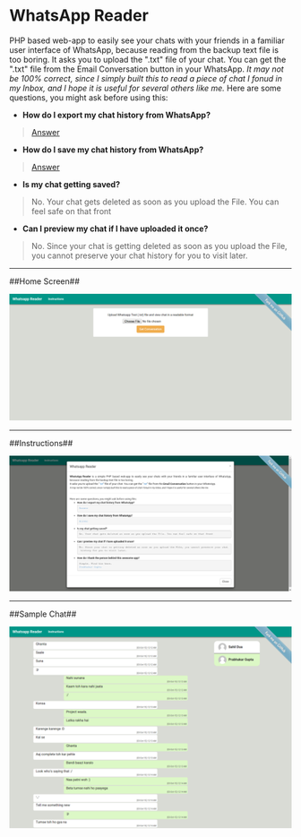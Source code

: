 # WhatsApp Reader
PHP based web-app to easily see your chats with your friends in a familiar user interface of WhatsApp, because reading from the backup text file is too boring.
It asks you to upload the ".txt" file of your chat. You can get the ".txt" file from the Email Conversation button in your WhatsApp.
_It may not be 100% correct, since I simply built this to read a piece of chat I fonud in my Inbox, and I hope it is useful for several others like me._
Here are some questions, you might ask before using this:

*  **How do I export my chat history from WhatsApp?**

> [Answer](http://www.whatsapp.com/faq/en/s60/21055276)


* **How do I save my chat history from WhatsApp?**

> [Answer](http://www.whatsapp.com/faq/en/wp/22548236)


* **Is my chat getting saved?**

> No. Your chat gets deleted as soon as you upload the File. You can feel safe on that front


* **Can I preview my chat if I have uploaded it once?**

> No. Since your chat is getting deleted as soon as you upload the File, you cannot preserve your chat history for you to visit later.

- - - - - -

##Home Screen##

![Alt text](/img/screenshots/screencapture-localhost-whatsapp-reader-index-php-1443812415335.png?raw=true "Optional Title")

- - - - - -

##Instructions##

![Alt text](/img/screenshots/screencapture-localhost-whatsapp-reader-index-php-1443813923034.png?raw=true "Optional Title")

- - - - - -

##Sample Chat##

![Alt text](/img/screenshots/screencapture-localhost-whatsapp-reader-read-php-1443812355570.png?raw=true "Optional Title")
